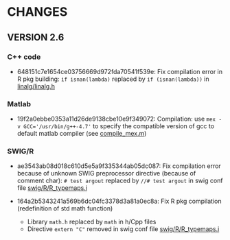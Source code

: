 # CHANGES

## VERSION 2.6

### C++ code

* 648151c7e1654ce03756669d972fda70541f539e: Fix compilation error in R pkg building: `if isnan(lambda)` replaced by `if (isnan(lambda))` in [linalg/linalg.h](linalg/linalg.h)

### Matlab

* 19f2a0ebbe0353a11d26de9138cbe10e9f349072: Compilation: use `mex -v GCC='/usr/bin/g++-4.7'` to specify the compatible version of gcc to default matlab compiler (see [compile_mex.m](compile_mex.m))

### SWIG/R

* ae3543ab08d018c610d5e5a9f335344ab05dc087: Fix compilation error because of unknown SWIG preprocessor directive (because of comment char): `# test argout` replaced by `//# test argout` in swig conf file [swig/R/R_typemaps.i](swig/R/R_typemaps.i)

* 164a2b5343241a569b6dc04fc3378d3a81a0ec8a: Fix R pkg compilation (redefinition of std math function)
    * Library `math.h` replaced by `math` in h/Cpp files
    * Directive `extern "C"` removed in swig conf file [swig/R/R_typemaps.i](swig/R/R_typemaps.i)

